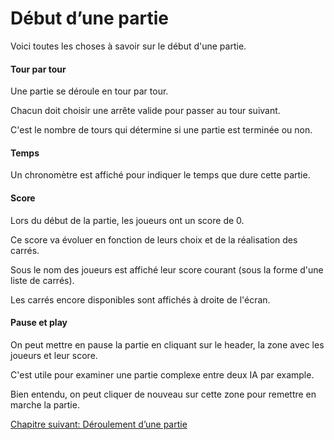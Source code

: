 # Début d’une partie

Voici toutes les choses à savoir sur le début d'une partie.

#### Tour par tour

Une partie se déroule en tour par tour.

Chacun doit choisir une arrête valide pour passer au tour suivant.

C'est le nombre de tours qui détermine si une partie est terminée ou non.

#### Temps

Un chronomètre est affiché pour indiquer le temps que dure cette partie.

#### Score

Lors du début de la partie, les joueurs ont un score de 0.

Ce score va évoluer en fonction de leurs choix et de la réalisation des carrés.

Sous le nom des joueurs est affiché leur score courant (sous la forme d'une liste de carrés).

Les carrés encore disponibles sont affichés à droite de l'écran.

#### Pause et play

On peut mettre en pause la partie en cliquant sur le header, la zone avec les joueurs et leur score.

C'est utile pour examiner une partie complexe entre deux IA par example.

Bien entendu, on peut cliquer de nouveau sur cette zone pour remettre en marche la partie.

<a href="{{ site.baseUrl }}game/play/" class="btn btn-green">Chapitre suivant: Déroulement d’une partie</a>
